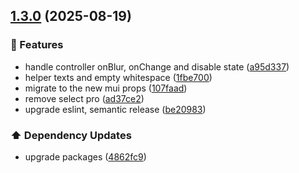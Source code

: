 ## [1.3.0](https://github.com/Paratco/rhf-mui-form/compare/1.2.4...1.3.0) (2025-08-19)

### 🚀 Features

* handle controller onBlur, onChange and disable state ([a95d337](https://github.com/Paratco/rhf-mui-form/commit/a95d3375ac034ebcc909ec8631738fda961ddf30))
* helper texts and empty whitespace ([1fbe700](https://github.com/Paratco/rhf-mui-form/commit/1fbe700f7e08a3a49e1ce3fc25ada01511802f24))
* migrate to the new mui props ([107faad](https://github.com/Paratco/rhf-mui-form/commit/107faad0dc4a659092e0783367e8522ac9447824))
* remove select pro ([ad37ce2](https://github.com/Paratco/rhf-mui-form/commit/ad37ce2962672b4ffcc593ba89e310d511c95b3e))
* upgrade eslint, semantic release ([be20983](https://github.com/Paratco/rhf-mui-form/commit/be20983062a684759d387df2b1d16f109c05c708))

### ⬆️ Dependency Updates

* upgrade packages ([4862fc9](https://github.com/Paratco/rhf-mui-form/commit/4862fc9aa14a228021d30e098ed8775065c863b1))
